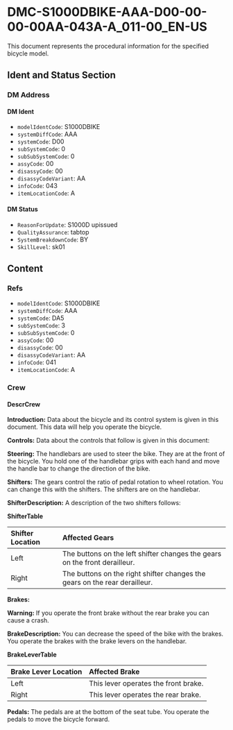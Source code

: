 # DMC-S1000DBIKE-AAA-D00-00-00-00AA-043A-A_011-00_EN-US

This document represents the procedural information for the specified bicycle model.

## Ident and Status Section

### DM Address

#### DM Ident

*   `modelIdentCode`: S1000DBIKE
*   `systemDiffCode`: AAA
*   `systemCode`: D00
*   `subSystemCode`: 0
*   `subSubSystemCode`: 0
*   `assyCode`: 00
*   `disassyCode`: 00
*   `disassyCodeVariant`: AA
*   `infoCode`: 043
*   `itemLocationCode`: A

#### DM Status

*   `ReasonForUpdate`: S1000D upissued
*   `QualityAssurance`: tabtop
*   `SystemBreakdownCode`: BY
*   `SkillLevel`: sk01

## Content

### Refs

*   `modelIdentCode`: S1000DBIKE
*   `systemDiffCode`: AAA
*   `systemCode`: DA5
*   `subSystemCode`: 3
*   `subSubSystemCode`: 0
*   `assyCode`: 00
*   `disassyCode`: 00
*   `disassyCodeVariant`: AA
*   `infoCode`: 041
*   `itemLocationCode`: A

### Crew

#### DescrCrew

**Introduction:** Data about the bicycle and its control system is given in this document. This data will help you operate the bicycle.

**Controls:** Data about the controls that follow is given in this document:

**Steering:** The handlebars are used to steer the bike. They are at the front of the bicycle. You hold one of the handlebar grips with each hand and move the handle bar to change the direction of the bike.

**Shifters:** The gears control the ratio of pedal rotation to wheel rotation. You can change this with the shifters. The shifters are on the handlebar.

**ShifterDescription:** A description of the two shifters follows:

**ShifterTable**

| Shifter Location | Affected Gears                                     |
| :--------------- | :------------------------------------------------- |
| Left             | The buttons on the left shifter changes the gears on the front derailleur. |
| Right            | The buttons on the right shifter changes the gears on the rear derailleur. |

**Brakes:**

**Warning:** If you operate the front brake without the rear brake you can cause a crash.

**BrakeDescription:** You can decrease the speed of the bike with the brakes. You operate the brakes with the brake levers on the handlebar.

**BrakeLeverTable**

| Brake Lever Location | Affected Brake |
| :------------------- | :------------- |
| Left                 | This lever operates the front brake. |
| Right                | This lever operates the rear brake. |

**Pedals:** The pedals are at the bottom of the seat tube. You operate the pedals to move the bicycle forward.